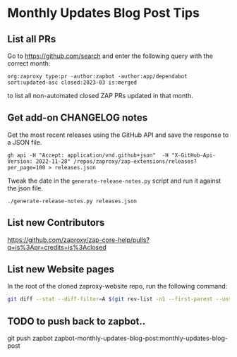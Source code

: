 # Monthly Updates Blog Post Tips

## List all PRs
Go to https://github.com/search and enter the following query with the correct month:

```
org:zaproxy type:pr -author:zapbot -author:app/dependabot sort:updated-asc closed:2023-03 is:merged
```

to list all non-automated closed ZAP PRs updated in that month.

## Get add-on CHANGELOG notes

Get the most recent releases using the GitHub API and save the response to a JSON file.

```shell
gh api -H "Accept: application/vnd.github+json"  -H "X-GitHub-Api-Version: 2022-11-28" /repos/zaproxy/zap-extensions/releases?per_page=100 > releases.json
```

Tweak the date in the `generate-release-notes.py` script and run it against the json file.

```shell
./generate-release-notes.py releases.json
```

## List new Contributors

https://github.com/zaproxy/zap-core-help/pulls?q=is%3Apr+credits+is%3Aclosed

## List new Website pages

In the root of the cloned zaproxy-website repo, run the following command:

```bash
git diff --stat --diff-filter=A $(git rev-list -n1 --first-parent --until="1.month.ago" HEAD) | grep -E "(md|html)"
```

## TODO to push back to zapbot..

git push zapbot zapbot-monthly-updates-blog-post:monthly-updates-blog-post 
